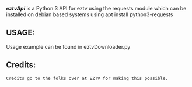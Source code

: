 

***eztvApi*** is a Python 3 API for eztv using the requests module
which can be installed on debian based systems using apt install python3-requests


USAGE:
------
Usage example can be found in eztvDownloader.py


Credits:
--------
    Credits go to the folks over at EZTV for making this possible.

